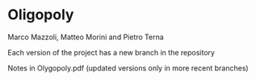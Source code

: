 # Oligopoly


Marco Mazzoli, Matteo Morini and Pietro Terna

Each version of the project has a new branch in the repository

Notes in Olygopoly.pdf (updated versions only in more recent branches)
